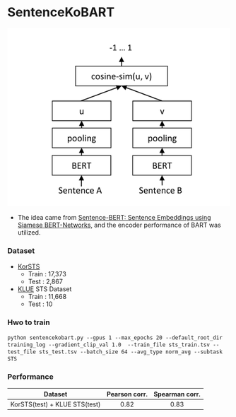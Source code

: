 # SentenceKoBART

![](../data/sbart.png)

- The idea came from [Sentence-BERT: Sentence Embeddings using Siamese BERT-Networks](https://arxiv.org/abs/1908.10084), and the encoder performance of BART was utilized.

### Dataset

- [KorSTS](https://github.com/kakaobrain/KorNLUDatasets)
  - Train : 17,373
  - Test : 2,867
- [KLUE](https://github.com/KLUE-benchmark/KLUE) STS Dataset
  - Train : 11,668
  - Test : 10

### Hwo to train

```
python sentencekobart.py --gpus 1 --max_epochs 20 --default_root_dir training_log --gradient_clip_val 1.0  --train_file sts_train.tsv --test_file sts_test.tsv --batch_size 64 --avg_type norm_avg --subtask STS
```

### Performance

| Dataset  | Pearson corr. | Spearman corr.  |
|:--------:|:-------------:|:---------------:|
| KorSTS(test) + KLUE STS(test) | 0.82  |   0.83  |


